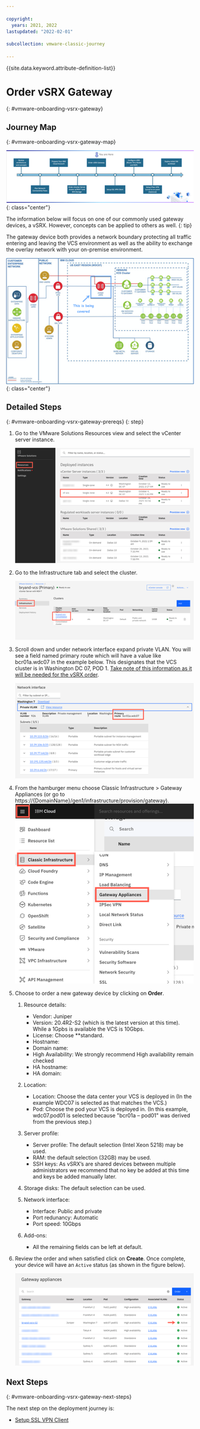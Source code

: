 ```yaml
---

copyright:
  years: 2021, 2022
lastupdated: "2022-02-01"

subcollection: vmware-classic-journey

---
```


{{site.data.keyword.attribute-definition-list}}

# Order vSRX Gateway
{: #vmware-onboarding-vsrx-gateway}

## Journey Map
{: #vmware-onboarding-vsrx-gateway-map}

![Architecture](images/solution-vmware-onboarding-hidden/order-vsrx/journey-map.png){: class="center"}

The information below will focus on one of our commonly used gateway devices, a vSRX. However, concepts can be applied to others as well.
{: tip}

The gateway device both provides a network boundary protecting all traffic entering and leaving the VCS environment as well as the ability to exchange the overlay network with your on-premise environment. 

![Architecture](images/solution-vmware-onboarding-hidden/order-vsrx/architecture-vsrx-callout.png){: class="center"}

## Detailed Steps
{: #vmware-onboarding-vsrx-gateway-prereqs}
{: step}

1. Go to the VMware Solutions Resources view and select the vCenter server instance.

   <img src="images/solution-vmware-onboarding-hidden/order-vsrx/vcs-server-list.png" alt="Architecture" style="zoom:67%;" />

1. Go to the Infrastructure tab and select the cluster.

   <img src="images/solution-vmware-onboarding-hidden/order-vsrx/vcs-infra-page.png" alt="Architecture" style="zoom:67%;" />

1. Scroll down and under network interface expand private VLAN. You will see a field named primary route which will have a value like bcr01a.wdc07 in the example below. This designates that the VCS cluster is in Washington DC 07, POD 1. <u>Take note of this information as it will be needed for the vSRX order</u>.

   <img src="images/solution-vmware-onboarding-hidden/order-vsrx/network-interface.png" alt="Architecture" style="zoom:67%;" />

1. From the hamburger menu choose Classic Infrastructure > Gateway Appliances (or go to https://{DomainName}/gen1/infrastructure/provision/gateway).
   <img src="images/solution-vmware-onboarding-hidden/order-vsrx/gateway-menu-item.png" alt="Architecture" style="zoom:50%;" />

   

1. Choose to order a new gateway device by clicking on **Order**. 

   1. Resource details:
      - Vendor: Juniper
      - Version: 20.4R2-S2 (which is the latest version at this time). While a 1Gpbs is available the VCS is 10Gbps.
      - License: Choose **standard. 
      - Hostname: <enter a hostname for example nf-gw01>
      - Domain name: <enter a domain for example wdc07.mycompany.local>
      - High Availability: We strongly recommend High availability remain checked
      - HA hostname: <enter a hostname for example nf-gw02>
      - HA domain: <enter a domain for example wdc07.mycompany.local>

   2. Location:

      - Location: Choose the data center your VCS is deployed in (In the example WDC07 is selected as that matches the VCS.)
      - Pod: Choose the pod your VCS is deployed in. (In this example, wdc07.pod01 is selected because "bcr01a – pod01" was derived from the previous step.)

   3. Server profile:
      - Server profile: The default selection (Intel Xeon 5218) may be used.
      - RAM: the default selection (32GB) may be used.
      - SSH keys: As vSRX’s are shared devices between multiple administrators we recommend that no key be added at this time and keys be added manually later.

   4. Storage disks: The default selection can be used.

   5. Network interface:
      - Interface: Public and private
      - Port redunancy: Automatic
      - Port speed: 10Gbps

   6. Add-ons:
      - All the remaining fields can be left at default.

   

1. Review the order and when satisfied click on **Create**.  Once complete, your device will have an `Active` status (as shown in the figure below).

   <img src="images/solution-vmware-onboarding-hidden/order-vsrx/vsrx-ordered.png" alt="vSRX Ordered" style="zoom:50%;" />


## Next Steps
{: #vmware-onboarding-vsrx-gateway-next-steps}

The next step on the deployment journey is:

* [Setup SSL VPN Client](/docs/vmware-classic-journey?topic=vmware-classic-journey-vmware-onboarding-ssl-vpn-client)

